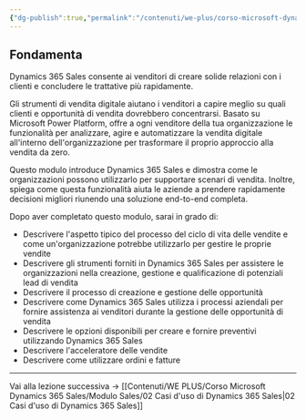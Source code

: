 ```yaml
---
{"dg-publish":true,"permalink":"/contenuti/we-plus/corso-microsoft-dynamics-365-sales/modulo-sales/01-fondamenta/"}
---
```



## Fondamenta

Dynamics 365 Sales consente ai venditori di creare solide relazioni con i clienti e concludere le 
trattative più rapidamente. 

Gli strumenti di vendita digitale aiutano i venditori a capire meglio su quali clienti e opportunità di vendita dovrebbero concentrarsi. Basato su Microsoft Power Platform, offre a ogni venditore della tua organizzazione le funzionalità per analizzare, agire e automatizzare la vendita digitale all'interno dell'organizzazione per trasformare il proprio approccio alla vendita da zero.

Questo modulo introduce Dynamics 365 Sales e dimostra come le organizzazioni possono utilizzarlo per supportare scenari di vendita. Inoltre, spiega come questa funzionalità aiuta le aziende a prendere rapidamente decisioni migliori riunendo una soluzione end-to-end completa.

Dopo aver completato questo modulo, sarai in grado di:

* Descrivere l'aspetto tipico del processo del ciclo di vita delle vendite e come un'organizzazione potrebbe utilizzarlo per gestire le proprie vendite
* Descrivere gli strumenti forniti in Dynamics 365 Sales per assistere le organizzazioni nella creazione, gestione e qualificazione di potenziali lead di vendita
* Descrivere il processo di creazione e gestione delle opportunità 
* Descrivere come Dynamics 365 Sales utilizza i processi aziendali per fornire assistenza ai venditori durante la gestione delle opportunità di vendita
* Descrivere le opzioni disponibili per creare e fornire preventivi utilizzando Dynamics 365 Sales
* Descrivere l'acceleratore delle vendite
* Descrivere come utilizzare ordini e fatture

---

Vai alla lezione successiva → [[Contenuti/WE PLUS/Corso Microsoft Dynamics 365 Sales/Modulo Sales/02 Casi d'uso di Dynamics 365 Sales\|02 Casi d'uso di Dynamics 365 Sales]]

